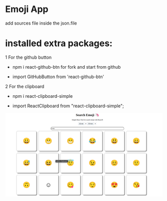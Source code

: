 # Emoji App

add sources file inside the json.file

# installed extra packages:

1 For the github button

- npm i react-github-btn for fork and start from github

- import GitHubButton from 'react-github-btn'

2 For the clipboard

- npm i react-clipboard-simple

- import ReactClipboard from "react-clipboard-simple";

![secreenshot](Screenshot_Emojis.png)
